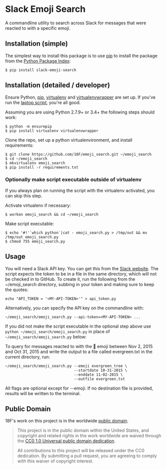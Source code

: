 # Slack Emoji Search

A commandline utility to search across Slack for messages that were reacted to with a specific emoji.

## Installation (simple)

The simplest way to install this package is to use [pip](https://pip.pypa.io/en/stable/installing/) to install the package from the [Python Package Index](https://pypi.python.org/pypi/slack-emoji-search):

    $ pip install slack-emoji-search

## Installation (detailed / developer)

Ensure Python, [pip](https://pip.pypa.io/en/stable/installing/), [virtualenv](https://virtualenv.readthedocs.org/en/latest/installation.html) and [virtualenvwrapper](http://virtualenvwrapper.readthedocs.org/en/latest/install.html) are set up. If you've run the [laptop script](https://github.com/18F/laptop), you're all good.

Assuming you are using Python 2.7.9+ or 3.4+ the following steps should work:

    $ python -m ensurepip
    $ pip install virtualenv virtualenvwrapper

Clone the repo, set up a python virtualenvironment, and install requirements:

    $ git clone https://github.com/18F/emoji_search.git ~/emoji_search
    $ cd ~/emoji_search
    $ mkvirtualenv emoji_search
    $ pip install -r requirements.txt

### Optionally make script executable outside of virtualenv

If you always plan on running the script with the virtualenv activated, you can skip this step.

Activate virtualenv if necessary:

    $ workon emoji_search && cd ~/emoji_search

Make script executable:

    $ echo '#!'`which python`|cat - emoji_search.py > /tmp/out && mv /tmp/out emoji_search.py
    $ chmod 755 emoji_search.py

## Usage

You will need a Slack API key. You can get this from the [Slack website](https://api.slack.com/web). The script expects the token to be in a file in the same directory, which will not be checked in to GitHub. To create it, run the following from the ~/emoji_search directory, subbing in your token and making sure to keep the quotes:

    echo "API_TOKEN = '<MY-API-TOKEN>'" > api_token.py

Alternatively, you can specify the API key on the commandline with:

    ~/emoji_search/emoji_search.py --api-token=<MY-API-TOKEN> ...

If you did not make the script executable in the optional step above use `python ~/emoji_search/emoji_search.py` in place of `~/emoji_search/emoji_search.py` below:

To query for messages reacted to with the :evergreen_tree: emoji between Nov 2, 2015 and Oct 31, 2015 and write the output to a file called evergreen.txt in the current directory, run:

    ~/emoji_search/emoji_search.py --emoji evergreen_tree \
                                   --startdate 10-31-2015 \
                                   --enddate 11-02-2015 \
                                   --outfile evergreen.txt
All flags are optional except for --emoji. If no destination file is provided, results will be written to the terminal.

## Public Domain
18F's work on this project is in the worldwide [public domain](LICENSE.md).

> This project is in the public domain within the United States, and copyright and related rights in the work worldwide are waived through the [CC0 1.0 Universal public domain dedication](https://creativecommons.org/publicdomain/zero/1.0/).
>
> All contributions to this project will be released under the CC0 dedication. By submitting a pull request, you are agreeing to comply with this waiver of copyright interest.
